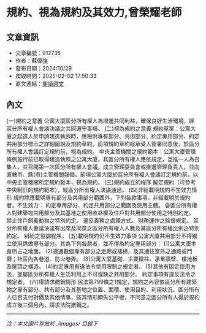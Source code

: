 # 規約、視為規約及其效力,曾榮耀老師

## 文章資訊
- 文章編號：912735
- 作者：蘇偉強
- 發布日期：2024/10/29
- 爬取時間：2025-02-02 17:50:33
- 原文連結：[閱讀原文](https://real-estate.get.com.tw/Columns/detail.aspx?no=912735)

## 內文
(一)規約之意義
公寓大廈區分所有權人為增進共同利益，確保良好生活環境，經區分所有權人會議決議之共同遵守事項。
(二)視為規約之意義
規約草案：公寓大廈之起造人於申請建造執照時，應檢附專有部分、共用部分、約定專用部分、約定共用部分標示之詳細圖說及規約草約。前項規約草約經承受人簽署同意後，於區分所有權人會議訂定規約前，視為規約。
中央主管機關之規約範本：公寓大廈管理條例施行前已取得建造執照之公寓大廈，其區分所有權人應依規定，互推一人為召集人，並召開第一次區分所有權人會議，成立管理委員會或推選管理負責人，並向直轄市、縣(市)主管機關報備。前項公寓大廈於區分所有權人會議訂定規約前，以中央主管機關所定規約範本，視為規約。
(三)規約成立的程序
擬定規約（可參考中央制訂的規約範本），經區分所有權人決議通過。
(四)非經載明規約不生效力情形
規約除應載明專有部分及共用部分範圍外，下列各款事項，非經載明於規約者，不生效力：
約定專用部分、約定共用部分之範圍及使用主體。
各區分所有權人對建築物共用部分及其基地之使用收益權及住戶對共用部分使用之特別約定。
禁止住戶飼養動物之特別約定。
違反義務之處理方式。
財務運作之監督規定。
區分所有權人會議決議有出席及同意之區分所有權人人數及其區分所有權比例之特別約定。
糾紛之協調程序。
(五)載明規約仍不生效力事項
公寓大廈共用部分不得獨立使用供做專有部分。其為下列各款者，並不得為約定專用部分：
(1)公寓大廈本身所占之地面。
(2)連通數個專有部分之走廊或樓梯，及其通往室外之通路或門廳；社區內各巷道、防火巷弄。
(3)公寓大廈基礎、主要樑柱、承重牆壁、樓地板及屋頂之構造。
(4)約定專用有違法令使用限制之規定者。
(5)其他有固定使用方法，並屬區分所有權人生活利用上不可或缺之共用部分。
約定事項有違反法令之規定者。
(六)得請求撤銷情形
民法第799條之1規定，規約之內容依區分所有建築物之專有部分、共有部分及其基地之位置、面積、使用目的、利用狀況、區分所有人已否支付對價及其他情事，按其情形顯失公平者，不同意之區分所有人得於規約成立後三個月內，請求法院撤銷之。

---
*注：本文圖片存放於 ./images/ 目錄下*
